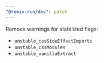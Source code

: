 ```yaml
---
"@remix-run/dev": patch
---
```


Remove warnings for stabilized flags:

- `unstable_cssSideEffectImports`
- `unstable_cssModules`
- `unstable_vanillaExtract`
